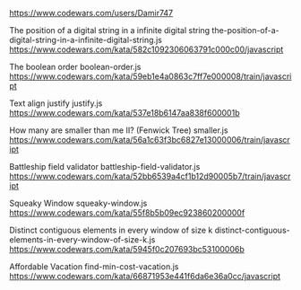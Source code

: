 https://www.codewars.com/users/Damir747

The position of a digital string in a infinite digital string
the-position-of-a-digital-string-in-a-infinite-digital-string.js
https://www.codewars.com/kata/582c1092306063791c000c00/javascript

The boolean order
boolean-order.js
https://www.codewars.com/kata/59eb1e4a0863c7ff7e000008/train/javascript

Text align justify
justify.js
https://www.codewars.com/kata/537e18b6147aa838f600001b

How many are smaller than me II? (Fenwick Tree)
smaller.js
https://www.codewars.com/kata/56a1c63f3bc6827e13000006/train/javascript

Battleship field validator
battleship-field-validator.js
https://www.codewars.com/kata/52bb6539a4cf1b12d90005b7/train/javascript

Squeaky Window
squeaky-window.js
https://www.codewars.com/kata/55f8b5b09ec923860200000f

Distinct contiguous elements in every window of size k
distinct-contiguous-elements-in-every-window-of-size-k.js
https://www.codewars.com/kata/5945f0c207693bc53100006b

Affordable Vacation
find-min-cost-vacation.js
https://www.codewars.com/kata/66871953e441f6da6e36a0cc/javascript